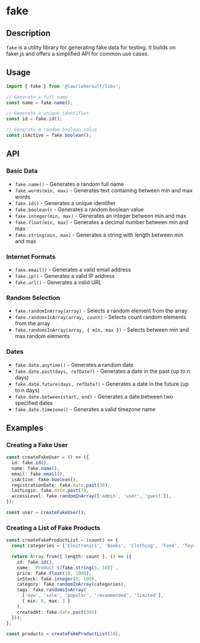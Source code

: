 # fake

## Description
`fake` is a utility library for generating fake data for testing. It builds on faker.js and offers a simplified API for common use cases.

## Usage
```typescript
import { fake } from '@laurieherault/libs';

// Generate a full name
const name = fake.name();

// Generate a unique identifier
const id = fake.id();

// Generate a random boolean value
const isActive = fake.boolean();
```

## API

### Basic Data
- `fake.name()` - Generates a random full name
- `fake.words(min, max)` - Generates text containing between min and max words
- `fake.id()` - Generates a unique identifier
- `fake.boolean()` - Generates a random boolean value
- `fake.integer(min, max)` - Generates an integer between min and max
- `fake.float(min, max)` - Generates a decimal number between min and max
- `fake.string(min, max)` - Generates a string with length between min and max

### Internet Formats
- `fake.email()` - Generates a valid email address
- `fake.ip()` - Generates a valid IP address
- `fake.url()` - Generates a valid URL

### Random Selection
- `fake.randomInArray(array)` - Selects a random element from the array
- `fake.randomsInArray(array, count)` - Selects count random elements from the array
- `fake.randomsInArray(array, { min, max })` - Selects between min and max random elements

### Dates
- `fake.date.anytime()` - Generates a random date
- `fake.date.past(days, refDate?)` - Generates a date in the past (up to n days)
- `fake.date.future(days, refDate?)` - Generates a date in the future (up to n days)
- `fake.date.between(start, end)` - Generates a date between two specified dates
- `fake.date.timezone()` - Generates a valid timezone name

## Examples

### Creating a Fake User
```typescript
const createFakeUser = () => ({
  id: fake.id(),
  name: fake.name(),
  email: fake.email(),
  isActive: fake.boolean(),
  registrationDate: fake.date.past(30),
  lastLogin: fake.date.past(7),
  accessLevel: fake.randomInArray(['admin', 'user', 'guest']),
});

const user = createFakeUser();
```

### Creating a List of Fake Products
```typescript
const createFakeProductList = (count) => {
  const categories = ['Electronics', 'Books', 'Clothing', 'Food', 'Toys'];

  return Array.from({ length: count }, () => ({
    id: fake.id(),
    name: `Product ${fake.string(5, 10)}`,
    price: fake.float(10, 1000),
    inStock: fake.integer(0, 100),
    category: fake.randomInArray(categories),
    tags: fake.randomsInArray(
      ['new', 'sale', 'popular', 'recommended', 'limited'],
      { min: 0, max: 3 }
    ),
    createdAt: fake.date.past(365)
  }));
};

const products = createFakeProductList(10);
```
